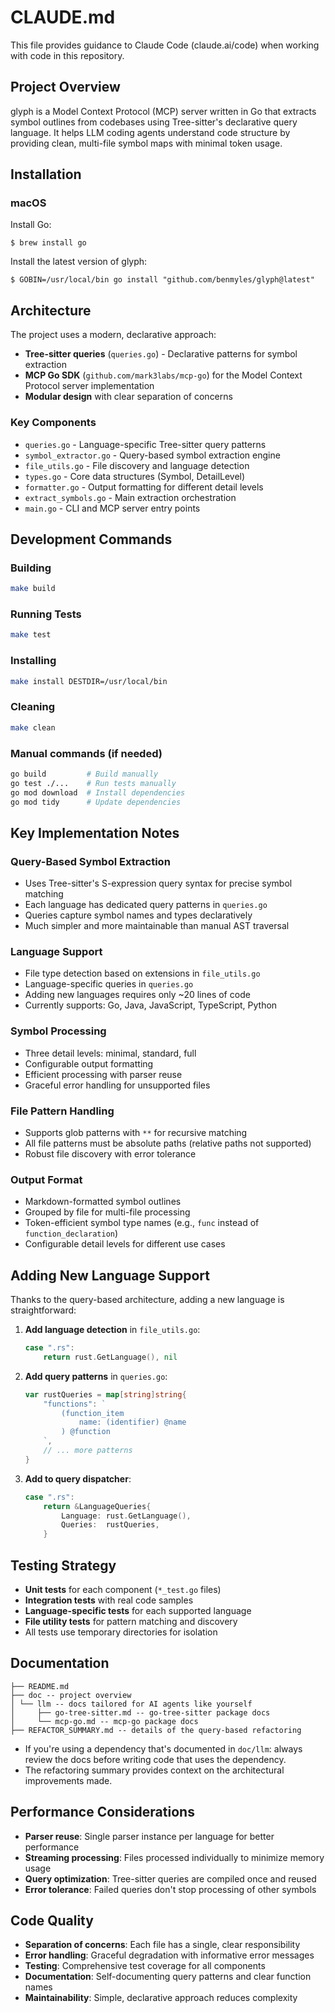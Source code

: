 # CLAUDE.md

This file provides guidance to Claude Code (claude.ai/code) when working with code in this repository.

## Project Overview

glyph is a Model Context Protocol (MCP) server written in Go that extracts symbol outlines from codebases using Tree-sitter's declarative query language. It helps LLM coding agents understand code structure by providing clean, multi-file symbol maps with minimal token usage.

## Installation

### macOS

Install Go:
```shell
$ brew install go
```

Install the latest version of glyph:
```shell
$ GOBIN=/usr/local/bin go install "github.com/benmyles/glyph@latest"
```

## Architecture

The project uses a modern, declarative approach:

- **Tree-sitter queries** (`queries.go`) - Declarative patterns for symbol extraction
- **MCP Go SDK** (`github.com/mark3labs/mcp-go`) for the Model Context Protocol server implementation
- **Modular design** with clear separation of concerns

### Key Components

- `queries.go` - Language-specific Tree-sitter query patterns
- `symbol_extractor.go` - Query-based symbol extraction engine
- `file_utils.go` - File discovery and language detection
- `types.go` - Core data structures (Symbol, DetailLevel)
- `formatter.go` - Output formatting for different detail levels
- `extract_symbols.go` - Main extraction orchestration
- `main.go` - CLI and MCP server entry points

## Development Commands

### Building
```bash
make build
```

### Running Tests
```bash
make test
```

### Installing
```bash
make install DESTDIR=/usr/local/bin
```

### Cleaning
```bash
make clean
```

### Manual commands (if needed)
```bash
go build         # Build manually
go test ./...    # Run tests manually
go mod download  # Install dependencies
go mod tidy      # Update dependencies
```

## Key Implementation Notes

### Query-Based Symbol Extraction
- Uses Tree-sitter's S-expression query syntax for precise symbol matching
- Each language has dedicated query patterns in `queries.go`
- Queries capture symbol names and types declaratively
- Much simpler and more maintainable than manual AST traversal

### Language Support
- File type detection based on extensions in `file_utils.go`
- Language-specific queries in `queries.go`
- Adding new languages requires only ~20 lines of code
- Currently supports: Go, Java, JavaScript, TypeScript, Python

### Symbol Processing
- Three detail levels: minimal, standard, full
- Configurable output formatting
- Efficient processing with parser reuse
- Graceful error handling for unsupported files

### File Pattern Handling
- Supports glob patterns with `**` for recursive matching
- All file patterns must be absolute paths (relative paths not supported)
- Robust file discovery with error tolerance

### Output Format
- Markdown-formatted symbol outlines
- Grouped by file for multi-file processing
- Token-efficient symbol type names (e.g., `func` instead of `function_declaration`)
- Configurable detail levels for different use cases

## Adding New Language Support

Thanks to the query-based architecture, adding a new language is straightforward:

1. **Add language detection** in `file_utils.go`:
   ```go
   case ".rs":
       return rust.GetLanguage(), nil
   ```

2. **Add query patterns** in `queries.go`:
   ```go
   var rustQueries = map[string]string{
       "functions": `
           (function_item
               name: (identifier) @name
           ) @function
       `,
       // ... more patterns
   }
   ```

3. **Add to query dispatcher**:
   ```go
   case ".rs":
       return &LanguageQueries{
           Language: rust.GetLanguage(),
           Queries:  rustQueries,
       }
   ```

## Testing Strategy

- **Unit tests** for each component (`*_test.go` files)
- **Integration tests** with real code samples
- **Language-specific tests** for each supported language
- **File utility tests** for pattern matching and discovery
- All tests use temporary directories for isolation

## Documentation

```
├── README.md
├── doc -- project overview
│ └── llm -- docs tailored for AI agents like yourself
│     ├── go-tree-sitter.md -- go-tree-sitter package docs
│     └── mcp-go.md -- mcp-go package docs
├── REFACTOR_SUMMARY.md -- details of the query-based refactoring
```

- If you're using a dependency that's documented in `doc/llm`: always review the docs before writing code that uses the dependency.
- The refactoring summary provides context on the architectural improvements made.

## Performance Considerations

- **Parser reuse**: Single parser instance per language for better performance
- **Streaming processing**: Files processed individually to minimize memory usage
- **Query optimization**: Tree-sitter queries are compiled once and reused
- **Error tolerance**: Failed queries don't stop processing of other symbols

## Code Quality

- **Separation of concerns**: Each file has a single, clear responsibility
- **Error handling**: Graceful degradation with informative error messages
- **Testing**: Comprehensive test coverage for all components
- **Documentation**: Self-documenting query patterns and clear function names
- **Maintainability**: Simple, declarative approach reduces complexity
